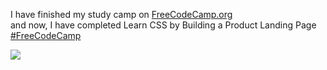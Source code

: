I have finished my study camp on <a href="https://www.freecodecamp.org/" style>FreeCodeCamp.org</a><br>
and now, I have completed Learn CSS by Building a Product Landing Page <a href="https://www.freecodecamp.org/learn/2022/responsive-web-design/#build-a-product-landing-page-project" style>#FreeCodeCamp</a>

<a href="https://msalmanrafadhlih.github.io/product-landing-page/"><img src="src/7333590.gif"></a>
